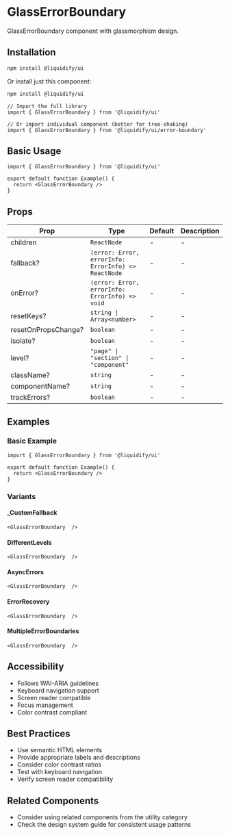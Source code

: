 # GlassErrorBoundary

GlassErrorBoundary component with glassmorphism design.

## Installation

```bash
npm install @liquidify/ui
```

Or install just this component:

```bash
npm install @liquidify/ui
```

```tsx
// Import the full library
import { GlassErrorBoundary } from '@liquidify/ui'

// Or import individual component (better for tree-shaking)
import { GlassErrorBoundary } from '@liquidify/ui/error-boundary'
```

## Basic Usage

```tsx
import { GlassErrorBoundary } from '@liquidify/ui'

export default function Example() {
  return <GlassErrorBoundary />
}
```

## Props

| Prop | Type | Default | Description |
|------|------|---------|-------------|
| children | `ReactNode` | - | - |
| fallback? | `(error: Error, errorInfo: ErrorInfo) => ReactNode` | - | - |
| onError? | `(error: Error, errorInfo: ErrorInfo) => void` | - | - |
| resetKeys? | `string \| Array<number>` | - | - |
| resetOnPropsChange? | `boolean` | - | - |
| isolate? | `boolean` | - | - |
| level? | `"page" \| "section" \| "component"` | - | - |
| className? | `string` | - | - |
| componentName? | `string` | - | - |
| trackErrors? | `boolean` | - | - |


## Examples

### Basic Example

```tsx
import { GlassErrorBoundary } from '@liquidify/ui'

export default function Example() {
  return <GlassErrorBoundary />
}
```

### Variants

#### _CustomFallback

```tsx
<GlassErrorBoundary  />
```

#### DifferentLevels

```tsx
<GlassErrorBoundary  />
```

#### AsyncErrors

```tsx
<GlassErrorBoundary  />
```

#### ErrorRecovery

```tsx
<GlassErrorBoundary  />
```

#### MultipleErrorBoundaries

```tsx
<GlassErrorBoundary  />
```



## Accessibility

- Follows WAI-ARIA guidelines
- Keyboard navigation support
- Screen reader compatible
- Focus management
- Color contrast compliant

## Best Practices

- Use semantic HTML elements
- Provide appropriate labels and descriptions
- Consider color contrast ratios
- Test with keyboard navigation
- Verify screen reader compatibility

## Related Components

- Consider using related components from the utility category
- Check the design system guide for consistent usage patterns
